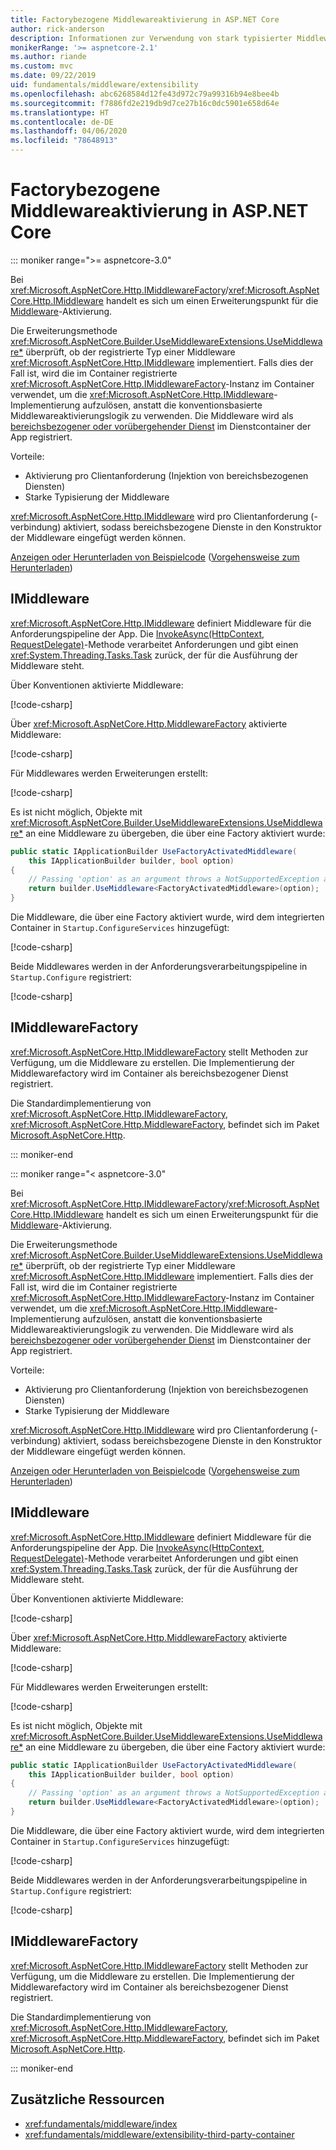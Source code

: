 ```yaml
---
title: Factorybezogene Middlewareaktivierung in ASP.NET Core
author: rick-anderson
description: Informationen zur Verwendung von stark typisierter Middleware mit einer factorybezogenen Aktivierungsimplementierung von ASP.NET Core.
monikerRange: '>= aspnetcore-2.1'
ms.author: riande
ms.custom: mvc
ms.date: 09/22/2019
uid: fundamentals/middleware/extensibility
ms.openlocfilehash: abc6268584d12fe43d972c79a99316b94e8bee4b
ms.sourcegitcommit: f7886fd2e219db9d7ce27b16c0dc5901e658d64e
ms.translationtype: HT
ms.contentlocale: de-DE
ms.lasthandoff: 04/06/2020
ms.locfileid: "78648913"
---
```

# <a name="factory-based-middleware-activation-in-aspnet-core"></a>Factorybezogene Middlewareaktivierung in ASP.NET Core

::: moniker range=">= aspnetcore-3.0"

Bei <xref:Microsoft.AspNetCore.Http.IMiddlewareFactory>/<xref:Microsoft.AspNetCore.Http.IMiddleware> handelt es sich um einen Erweiterungspunkt für die [Middleware](xref:fundamentals/middleware/index)-Aktivierung.

Die Erweiterungsmethode <xref:Microsoft.AspNetCore.Builder.UseMiddlewareExtensions.UseMiddleware*> überprüft, ob der registrierte Typ einer Middleware <xref:Microsoft.AspNetCore.Http.IMiddleware> implementiert. Falls dies der Fall ist, wird die im Container registrierte <xref:Microsoft.AspNetCore.Http.IMiddlewareFactory>-Instanz im Container verwendet, um die <xref:Microsoft.AspNetCore.Http.IMiddleware>-Implementierung aufzulösen, anstatt die konventionsbasierte Middlewareaktivierungslogik zu verwenden. Die Middleware wird als [bereichsbezogener oder vorübergehender Dienst](xref:fundamentals/dependency-injection#service-lifetimes) im Dienstcontainer der App registriert.

Vorteile:

* Aktivierung pro Clientanforderung (Injektion von bereichsbezogenen Diensten)
* Starke Typisierung der Middleware

<xref:Microsoft.AspNetCore.Http.IMiddleware> wird pro Clientanforderung (-verbindung) aktiviert, sodass bereichsbezogene Dienste in den Konstruktor der Middleware eingefügt werden können.

[Anzeigen oder Herunterladen von Beispielcode](https://github.com/dotnet/AspNetCore.Docs/tree/master/aspnetcore/fundamentals/middleware/extensibility/samples) ([Vorgehensweise zum Herunterladen](xref:index#how-to-download-a-sample))

## <a name="imiddleware"></a>IMiddleware

<xref:Microsoft.AspNetCore.Http.IMiddleware> definiert Middleware für die Anforderungspipeline der App. Die [InvokeAsync(HttpContext, RequestDelegate)](xref:Microsoft.AspNetCore.Http.IMiddleware.InvokeAsync*)-Methode verarbeitet Anforderungen und gibt einen <xref:System.Threading.Tasks.Task> zurück, der für die Ausführung der Middleware steht.

Über Konventionen aktivierte Middleware:

[!code-csharp[](extensibility/samples/3.x/MiddlewareExtensibilitySample/Middleware/ConventionalMiddleware.cs?name=snippet1)]

Über <xref:Microsoft.AspNetCore.Http.MiddlewareFactory> aktivierte Middleware:

[!code-csharp[](extensibility/samples/3.x/MiddlewareExtensibilitySample/Middleware/FactoryActivatedMiddleware.cs?name=snippet1)]

Für Middlewares werden Erweiterungen erstellt:

[!code-csharp[](extensibility/samples/3.x/MiddlewareExtensibilitySample/Middleware/MiddlewareExtensions.cs?name=snippet1)]

Es ist nicht möglich, Objekte mit <xref:Microsoft.AspNetCore.Builder.UseMiddlewareExtensions.UseMiddleware*> an eine Middleware zu übergeben, die über eine Factory aktiviert wurde:

```csharp
public static IApplicationBuilder UseFactoryActivatedMiddleware(
    this IApplicationBuilder builder, bool option)
{
    // Passing 'option' as an argument throws a NotSupportedException at runtime.
    return builder.UseMiddleware<FactoryActivatedMiddleware>(option);
}
```

Die Middleware, die über eine Factory aktiviert wurde, wird dem integrierten Container in `Startup.ConfigureServices` hinzugefügt:

[!code-csharp[](extensibility/samples/3.x/MiddlewareExtensibilitySample/Startup.cs?name=snippet1&highlight=6)]

Beide Middlewares werden in der Anforderungsverarbeitungspipeline in `Startup.Configure` registriert:

[!code-csharp[](extensibility/samples/3.x/MiddlewareExtensibilitySample/Startup.cs?name=snippet2&highlight=12-13)]

## <a name="imiddlewarefactory"></a>IMiddlewareFactory

<xref:Microsoft.AspNetCore.Http.IMiddlewareFactory> stellt Methoden zur Verfügung, um die Middleware zu erstellen. Die Implementierung der Middlewarefactory wird im Container als bereichsbezogener Dienst registriert.

Die Standardimplementierung von <xref:Microsoft.AspNetCore.Http.IMiddlewareFactory>, <xref:Microsoft.AspNetCore.Http.MiddlewareFactory>, befindet sich im Paket [Microsoft.AspNetCore.Http](https://www.nuget.org/packages/Microsoft.AspNetCore.Http/).

::: moniker-end

::: moniker range="< aspnetcore-3.0"

Bei <xref:Microsoft.AspNetCore.Http.IMiddlewareFactory>/<xref:Microsoft.AspNetCore.Http.IMiddleware> handelt es sich um einen Erweiterungspunkt für die [Middleware](xref:fundamentals/middleware/index)-Aktivierung.

Die Erweiterungsmethode <xref:Microsoft.AspNetCore.Builder.UseMiddlewareExtensions.UseMiddleware*> überprüft, ob der registrierte Typ einer Middleware <xref:Microsoft.AspNetCore.Http.IMiddleware> implementiert. Falls dies der Fall ist, wird die im Container registrierte <xref:Microsoft.AspNetCore.Http.IMiddlewareFactory>-Instanz im Container verwendet, um die <xref:Microsoft.AspNetCore.Http.IMiddleware>-Implementierung aufzulösen, anstatt die konventionsbasierte Middlewareaktivierungslogik zu verwenden. Die Middleware wird als [bereichsbezogener oder vorübergehender Dienst](xref:fundamentals/dependency-injection#service-lifetimes) im Dienstcontainer der App registriert.

Vorteile:

* Aktivierung pro Clientanforderung (Injektion von bereichsbezogenen Diensten)
* Starke Typisierung der Middleware

<xref:Microsoft.AspNetCore.Http.IMiddleware> wird pro Clientanforderung (-verbindung) aktiviert, sodass bereichsbezogene Dienste in den Konstruktor der Middleware eingefügt werden können.

[Anzeigen oder Herunterladen von Beispielcode](https://github.com/dotnet/AspNetCore.Docs/tree/master/aspnetcore/fundamentals/middleware/extensibility/samples) ([Vorgehensweise zum Herunterladen](xref:index#how-to-download-a-sample))

## <a name="imiddleware"></a>IMiddleware

<xref:Microsoft.AspNetCore.Http.IMiddleware> definiert Middleware für die Anforderungspipeline der App. Die [InvokeAsync(HttpContext, RequestDelegate)](xref:Microsoft.AspNetCore.Http.IMiddleware.InvokeAsync*)-Methode verarbeitet Anforderungen und gibt einen <xref:System.Threading.Tasks.Task> zurück, der für die Ausführung der Middleware steht.

Über Konventionen aktivierte Middleware:

[!code-csharp[](extensibility/samples/2.x/MiddlewareExtensibilitySample/Middleware/ConventionalMiddleware.cs?name=snippet1)]

Über <xref:Microsoft.AspNetCore.Http.MiddlewareFactory> aktivierte Middleware:

[!code-csharp[](extensibility/samples/2.x/MiddlewareExtensibilitySample/Middleware/FactoryActivatedMiddleware.cs?name=snippet1)]

Für Middlewares werden Erweiterungen erstellt:

[!code-csharp[](extensibility/samples/2.x/MiddlewareExtensibilitySample/Middleware/MiddlewareExtensions.cs?name=snippet1)]

Es ist nicht möglich, Objekte mit <xref:Microsoft.AspNetCore.Builder.UseMiddlewareExtensions.UseMiddleware*> an eine Middleware zu übergeben, die über eine Factory aktiviert wurde:

```csharp
public static IApplicationBuilder UseFactoryActivatedMiddleware(
    this IApplicationBuilder builder, bool option)
{
    // Passing 'option' as an argument throws a NotSupportedException at runtime.
    return builder.UseMiddleware<FactoryActivatedMiddleware>(option);
}
```

Die Middleware, die über eine Factory aktiviert wurde, wird dem integrierten Container in `Startup.ConfigureServices` hinzugefügt:

[!code-csharp[](extensibility/samples/2.x/MiddlewareExtensibilitySample/Startup.cs?name=snippet1&highlight=6)]

Beide Middlewares werden in der Anforderungsverarbeitungspipeline in `Startup.Configure` registriert:

[!code-csharp[](extensibility/samples/2.x/MiddlewareExtensibilitySample/Startup.cs?name=snippet2&highlight=13-14)]

## <a name="imiddlewarefactory"></a>IMiddlewareFactory

<xref:Microsoft.AspNetCore.Http.IMiddlewareFactory> stellt Methoden zur Verfügung, um die Middleware zu erstellen. Die Implementierung der Middlewarefactory wird im Container als bereichsbezogener Dienst registriert.

Die Standardimplementierung von <xref:Microsoft.AspNetCore.Http.IMiddlewareFactory>, <xref:Microsoft.AspNetCore.Http.MiddlewareFactory>, befindet sich im Paket [Microsoft.AspNetCore.Http](https://www.nuget.org/packages/Microsoft.AspNetCore.Http/).

::: moniker-end

## <a name="additional-resources"></a>Zusätzliche Ressourcen

* <xref:fundamentals/middleware/index>
* <xref:fundamentals/middleware/extensibility-third-party-container>
